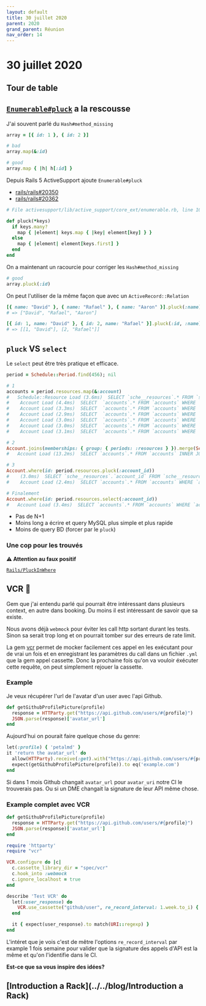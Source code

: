 ```yaml
---
layout: default
title: 30 juillet 2020
parent: 2020
grand_parent: Réunion
nav_order: 14
---
```


# 30 juillet 2020

## Tour de table

## [`Enumerable#pluck`](https://devdocs.io/rails~5.1/enumerable#method-i-pluck) a la rescousse

J'ai souvent parlé du `Hash#method_missing`

```ruby
array = [{ id: 1 }, { id: 2 }]

# bad
array.map(&:id)

# good
array.map { |h| h[:id] }
```

Depuis Rails 5 ActiveSupport ajoute `Enumerable#pluck`

* [rails/rails#20350](https://github.com/rails/rails/pull/20350)
* [rails/rails#20362](https://github.com/rails/rails/pull/20362)


```ruby
# File activesupport/lib/active_support/core_ext/enumerable.rb, line 107

def pluck(*keys)
  if keys.many?
    map { |element| keys.map { |key| element[key] } }
  else
    map { |element| element[keys.first] }
  end
end
```

On a maintenant un racourcie pour corriger les `Hash#method_missing`

```ruby
# good
array.pluck(:id)
```

On peut l'utiliser de la même façon que avec un `ActiveRecord::Relation`

```ruby
[{ name: "David" }, { name: "Rafael" }, { name: "Aaron" }].pluck(:name)
# => ["David", "Rafael", "Aaron"]

[{ id: 1, name: "David" }, { id: 2, name: "Rafael" }].pluck(:id, :name)
# => [[1, "David"], [2, "Rafael"]]
```

## `pluck` VS `select`

Le `select` peut être très pratique et efficace.

```ruby
period = Schedule::Period.find(456); nil

# 1
accounts = period.resources.map(&:account)
#   Schedule::Resource Load (3.6ms)  SELECT `sche__resources`.* FROM `sche__resources` WHERE `sche__resources`.`period_id` = 456 ORDER BY id ASC
#    Account Load (4.4ms)  SELECT  `accounts`.* FROM `accounts` WHERE `accounts`.`id` = 146 LIMIT 1
#    Account Load (3.3ms)  SELECT  `accounts`.* FROM `accounts` WHERE `accounts`.`id` = 149 LIMIT 1
#    Account Load (2.9ms)  SELECT  `accounts`.* FROM `accounts` WHERE `accounts`.`id` = 150 LIMIT 1
#    Account Load (3.0ms)  SELECT  `accounts`.* FROM `accounts` WHERE `accounts`.`id` = 145 LIMIT 1
#    Account Load (3.0ms)  SELECT  `accounts`.* FROM `accounts` WHERE `accounts`.`id` = 144 LIMIT 1
#    Account Load (3.1ms)  SELECT  `accounts`.* FROM `accounts` WHERE `accounts`.`id` = 148 LIMIT 1

# 2
Account.joins(memberships: { group: { periods: :resources } }).merge(Schedule::Resource.where(period_id: period.id))
#   Account Load (13.2ms)  SELECT `accounts`.* FROM `accounts` INNER JOIN `memberships` ON `memberships`.`account_id` = `accounts`.`id` INNER JOIN `groups` ON `groups`.`id` = `memberships`.`group_id` INNER JOIN `sche__periods` ON `sche__periods`.`group_id` = `groups`.`id` INNER JOIN `sche__resources` ON `sche__resources`.`period_id` = `sche__periods`.`id` WHERE `sche__resources`.`period_id` = 456

# 3
Account.where(id: period.resources.pluck(:account_id))
#    (3.0ms)  SELECT `sche__resources`.`account_id` FROM `sche__resources` WHERE `sche__resources`.`period_id` = 456 ORDER BY id ASC
#    Account Load (2.4ms)  SELECT `accounts`.* FROM `accounts` WHERE `accounts`.`id` IN (146, 149, 150, 145, 144, 148)

# Finalement
Account.where(id: period.resources.select(:account_id))
#   Account Load (3.4ms)  SELECT `accounts`.* FROM `accounts` WHERE `accounts`.`id` IN (SELECT `sche__resources`.`account_id` FROM `sche__resources` WHERE `sche__resources`.`period_id` = 456 ORDER BY id ASC)
```

* Pas de N+1
* Moins long a écrire et query MySQL plus simple et plus rapide
* Moins de query BD (forcer par le `pluck`)

### Une cop pour les trouvés

**⚠️ Attention au faux positif**

[`Rails/PluckInWhere`](https://github.com/rubocop-hq/rubocop-rails/issues/246)

## VCR 📼

Gem que j'ai entendu parlé qui pourrait être intéressant dans plusieurs context, en autre dans booking.
Du moins il est intéressant de savoir que sa existe.

Nous avons déjà `webmock` pour éviter les call http sortant durant les tests. Sinon sa
serait trop long et on pourrait tomber sur des erreurs de rate limit.

La gem [vcr](https://github.com/vcr/vcr) permet de mocker facilement ces appel
en les exécutant pour de vrai un fois et en enregistrant les paramètres du call dans un fichier 
 `.yml` que la gem appel cassette. Donc la prochaine fois qu'on va vouloir éxécuter cette requête,
 on peut simplement rejouer la cassette.

### Example

Je veux récupérer l'url de l'avatar d'un user avec l'api Github.

```ruby
def getGithubProfilePicture(profile)
  response = HTTParty.get("https://api.github.com/users/#{profile}")
  JSON.parse(response)['avatar_url']
end
```

Aujourd'hui on pourait faire quelque chose du genre:

```ruby
let(:profile) { 'petalmd' }
it 'return the avatar_url' do
  allow(HTTParty).receive(:get).with("https://api.github.com/users/#{profile}") { {'avatar_url' => 'example.com'}.to_json }
  expect(getGithubProfilePicture(profile)).to eq('example.com')
end
```

Si dans 1 mois Github changait `avatar_url` pour `avatar_uri` notre CI le trouverais pas.
Ou si un DME changait la signature de leur API même chose.

### Example complet avec VCR

```ruby
def getGithubProfilePicture(profile)
  response = HTTParty.get("https://api.github.com/users/#{profile}")
  JSON.parse(response)['avatar_url']
end

require 'httparty'
require "vcr"

VCR.configure do |c|
  c.cassette_library_dir = "spec/vcr"
  c.hook_into :webmock
  c.ignore_localhost = true
end

describe 'Test VCR' do
  let(:user_response) do
    VCR.use_cassette("github/user", re_record_interval: 1.week.to_i) { getGithubProfilePicture('petalmd') }
  end

  it { expect(user_response).to match(URI::regexp) }
end
```

L'intéret que je vois c'est de mêtre l'options `re_record_interval` par example 
1 fois semaine pour valider que la signature des appels d'API est la même et qu'on
l'identifie dans le CI.

**Est-ce que sa vous inspire des idées?**

## [Introduction a Rack](../../blog/Introduction a Rack)
